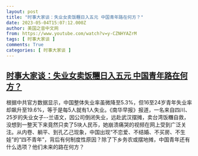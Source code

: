 ```yaml
---
layout: post
title: "时事大家谈：失业女卖饭糰日入五元 中国青年路在何方？"
date: 2023-05-04T15:07:12.000Z
author: 美国之音中文网
from: https://www.youtube.com/watch?v=y-CZNHYAZrM
tags: [ 时事大家谈 ]
comments: True
categories: [ 时事大家谈 ]
---
```

<!--1683212832000-->
[时事大家谈：失业女卖饭糰日入五元 中国青年路在何方？](https://www.youtube.com/watch?v=y-CZNHYAZrM)
------

<div>
根据中共官方数据显示，中国整体失业率虽微降至5.3%，但16至24岁青年失业率却飙升至19.6%，等于是每5人就有1人失业。《南华早报》报道，一名来自四川、25岁的失业女子--兰语文，因公司倒闭失业，远赴武汉摆摊，卖台湾饭糰自救，没想到一整天下来竟然只卖了5块人民币，她崩溃痛哭的视频在网上受到广泛关注。从内卷、躺平、到孔乙己现象，中国出现“不恋爱、不结婚、不买房、不生娃”的“四不青年”，背后有何制度性原因？除了下乡务农或摆地摊，中国青年还有什么选项？他们未来的路在何方？
</div>
